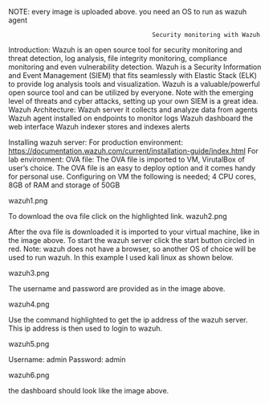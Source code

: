 NOTE: every image is uploaded above.
you need an OS to run as wazuh agent

                                            Security monitoring with Wazuh 
Introduction:
Wazuh is an open source tool for security monitoring and threat detection, log analysis, file integrity monitoring, compliance monitoring and even vulnerability detection. Wazuh is a Security Information and Event Management (SIEM) that fits seamlessly with Elastic Stack (ELK) to provide log analysis tools and visualization.
Wazuh is a valuable/powerful open source tool and can be utilized by everyone. Note with the emerging level of threats and cyber attacks, setting up your own SIEM is a great idea.
Wazuh Architecture:
Wazuh server                                    it collects and analyze data from agents
Wazuh agent                                    installed on endpoints to monitor logs
Wazuh dashboard                           the web interface
Wazuh indexer                                 stores and indexes alerts


Installing wazuh server:
For production environment: https://documentation.wazuh.com/current/installation-guide/index.html
For lab environment: 
OVA file: 
The OVA file is imported to VM, VirutalBox of user’s choice. The OVA file is an easy to deploy option and it comes handy for personal use.
Configuring on VM the following is needed;
4 CPU cores, 8GB of RAM and storage of 50GB

 wazuh1.png

To download the ova file click on the highlighted link.
 wazuh2.png
 
After the ova file is downloaded it is imported to your virtual machine, like in the image above. To start the wazuh server click the start button circled in red.
Note: wazuh does not have a browser, so another OS of choice will be used to run wazuh. In this example I used kali linux as shown below.

 wazuh3.png
 
The username and password are provided as in the image above.

 wazuh4.png
 
Use the command highlighted to get the ip address of the wazuh server. This ip address is then used to login to wazuh.

 wazuh5.png
 
Username: admin
Password: admin

wazuh6.png

the dashboard should look like the image above.
 

